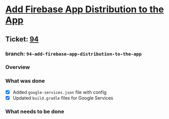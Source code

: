 # [Add Firebase App Distribution to the App](https://github.com/ZanderCowboy/multichoice/issues/94)

## Ticket: [94](https://github.com/ZanderCowboy/multichoice/issues/94)

### branch: `94-add-firebase-app-distribution-to-the-app`

### Overview

### What was done

- [X] Added `google-services.json` file with config
- [X] Updated `build.gradle` files for Google Services

### What needs to be done
